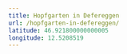 ```yaml
---
title: Hopfgarten in Defereggen
url: /hopfgarten-in-defereggen/
latitude: 46.921800000000005
longitude: 12.5208519
---
```

